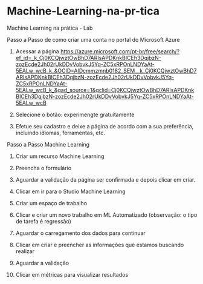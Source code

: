 # Machine-Learning-na-pr-tica

Machine Learning na prática - Lab

Passo a Passo de como criar uma conta no portal do Microsoft Azure

1. Acessar a página https://azure.microsoft.com/pt-br/free/search/?ef_id=_k_Cj0KCQjwztOwBhD7ARIsAPDKnkBICEh3DqjbzN-zozEcde2Jh02rUkDDvVobvkJ5Yq-ZC5xRPOnLNDYaAt-5EALw_wcB_k_&OCID=AIDcmmzmnb0182_SEM__k_Cj0KCQjwztOwBhD7ARIsAPDKnkBICEh3DqjbzN-zozEcde2Jh02rUkDDvVobvkJ5Yq-ZC5xRPOnLNDYaAt-5EALw_wcB_k_&gad_source=1&gclid=Cj0KCQjwztOwBhD7ARIsAPDKnkBICEh3DqjbzN-zozEcde2Jh02rUkDDvVobvkJ5Yq-ZC5xRPOnLNDYaAt-5EALw_wcB

2. Selecione o botão: experimengte gratuitamente

3. Efetue seu cadastro e deixe a página de acordo com a sua preferência, incluindo idiomas, ferramentas, etc.

Passo a Passo Machine Learning

1. Criar um recurso Machine Learning

2. Preencha o formulário

3. Aguardar a validação da página ser confirmada e depois clicar em criar.

4. Clicar em ir para o Studio Machine Learning

5. Criar um espaço de trabalho

6. Clicar e criar um novo trabalho em ML Automatizado (observação: o tipo de tarefa é regressão)

7. Aguardar o carregamento dos dados para continuar

8. Clicar em criar e preencher as informações que estamos buscando realizar

9. Aguardar a validação

10. Clicar em métricas para visualizar resultados
